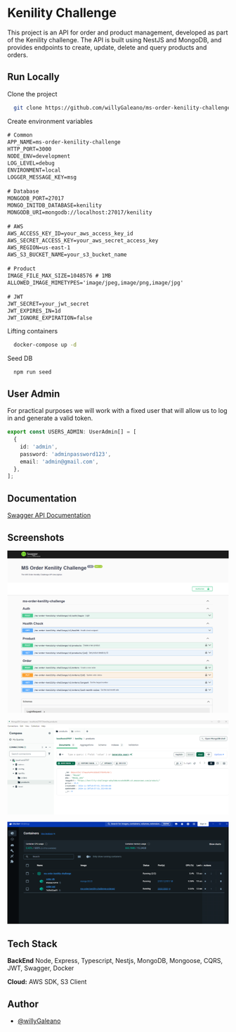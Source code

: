 
# Kenility Challenge

This project is an API for order and product management, developed as part of the Kenility challenge. The API is built using NestJS and MongoDB, and provides endpoints to create, update, delete and query products and orders.

## Run Locally

Clone the project

```bash
  git clone https://github.com/willyGaleano/ms-order-kenility-challenge.git
```

Create environment variables

```properties
# Common
APP_NAME=ms-order-kenility-challenge
HTTP_PORT=3000
NODE_ENV=development
LOG_LEVEL=debug
ENVIRONMENT=local
LOGGER_MESSAGE_KEY=msg

# Database
MONGODB_PORT=27017
MONGO_INITDB_DATABASE=kenility
MONGODB_URI=mongodb://localhost:27017/kenility

# AWS
AWS_ACCESS_KEY_ID=your_aws_access_key_id
AWS_SECRET_ACCESS_KEY=your_aws_secret_access_key
AWS_REGION=us-east-1
AWS_S3_BUCKET_NAME=your_s3_bucket_name

# Product
IMAGE_FILE_MAX_SIZE=1048576 # 1MB
ALLOWED_IMAGE_MIMETYPES='image/jpeg,image/png,image/jpg'

# JWT
JWT_SECRET=your_jwt_secret
JWT_EXPIRES_IN=1d
JWT_IGNORE_EXPIRATION=false
```

Lifting containers

```bash
  docker-compose up -d
```

Seed DB

```bash
  npm run seed
```

## User Admin

For practical purposes we will work with a fixed user that will allow us to log in and generate a valid token.

```typescript
export const USERS_ADMIN: UserAdmin[] = [
  {
    id: 'admin',
    password: 'adminpassword123',
    email: 'admin@gmail.com',
  },
];
```

## Documentation

[Swagger API Documentation](http://127.0.0.1:3000/ms-order-kenility-challenge/v1/api-docs)

## Screenshots

![swagger](./etc/images/swagger.png)

![mongodb](./etc/images/mongodb.png)

![docker](./etc/images/docker.png)

## Tech Stack

**BackEnd** Node, Express, Typescript, Nestjs, MongoDB, Mongoose, CQRS, JWT, Swagger, Docker

**Cloud:** AWS SDK, S3 Client

## Author

- [@willyGaleano](https://github.com/willyGaleano)
